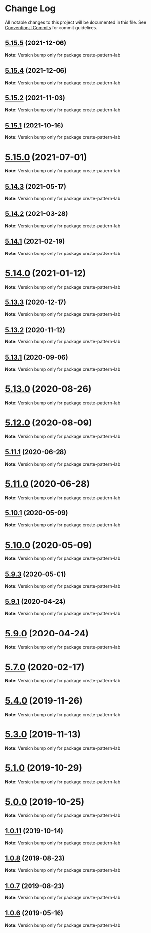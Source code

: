 # Change Log

All notable changes to this project will be documented in this file.
See [Conventional Commits](https://conventionalcommits.org) for commit guidelines.

## [5.15.5](https://github.com/pattern-lab/patternlab-node/compare/v5.15.3...v5.15.5) (2021-12-06)

**Note:** Version bump only for package create-pattern-lab





## [5.15.4](https://github.com/pattern-lab/patternlab-node/compare/v5.15.3...v5.15.4) (2021-12-06)

**Note:** Version bump only for package create-pattern-lab





## [5.15.2](https://github.com/pattern-lab/patternlab-node/compare/v5.15.1...v5.15.2) (2021-11-03)

**Note:** Version bump only for package create-pattern-lab





## [5.15.1](https://github.com/pattern-lab/patternlab-node/compare/v5.15.0...v5.15.1) (2021-10-16)

**Note:** Version bump only for package create-pattern-lab





# [5.15.0](https://github.com/pattern-lab/patternlab-node/compare/v5.14.3...v5.15.0) (2021-07-01)

**Note:** Version bump only for package create-pattern-lab





## [5.14.3](https://github.com/pattern-lab/patternlab-node/compare/v5.14.2...v5.14.3) (2021-05-17)

**Note:** Version bump only for package create-pattern-lab





## [5.14.2](https://github.com/pattern-lab/patternlab-node/compare/v5.14.1...v5.14.2) (2021-03-28)

**Note:** Version bump only for package create-pattern-lab





## [5.14.1](https://github.com/pattern-lab/patternlab-node/compare/v5.14.0...v5.14.1) (2021-02-19)

**Note:** Version bump only for package create-pattern-lab





# [5.14.0](https://github.com/pattern-lab/patternlab-node/compare/v5.13.3...v5.14.0) (2021-01-12)

**Note:** Version bump only for package create-pattern-lab





## [5.13.3](https://github.com/pattern-lab/patternlab-node/compare/v5.13.2...v5.13.3) (2020-12-17)

**Note:** Version bump only for package create-pattern-lab





## [5.13.2](https://github.com/pattern-lab/patternlab-node/compare/v5.13.1...v5.13.2) (2020-11-12)

**Note:** Version bump only for package create-pattern-lab





## [5.13.1](https://github.com/pattern-lab/patternlab-node/compare/v5.13.0...v5.13.1) (2020-09-06)

**Note:** Version bump only for package create-pattern-lab





# [5.13.0](https://github.com/pattern-lab/patternlab-node/compare/v5.12.0...v5.13.0) (2020-08-26)

**Note:** Version bump only for package create-pattern-lab





# [5.12.0](https://github.com/pattern-lab/patternlab-node/compare/v5.11.1...v5.12.0) (2020-08-09)

**Note:** Version bump only for package create-pattern-lab





## [5.11.1](https://github.com/pattern-lab/patternlab-node/compare/v5.10.2...v5.11.1) (2020-06-28)

**Note:** Version bump only for package create-pattern-lab





# [5.11.0](https://github.com/pattern-lab/patternlab-node/compare/v5.10.2...v5.11.0) (2020-06-28)

**Note:** Version bump only for package create-pattern-lab





## [5.10.1](https://github.com/pattern-lab/patternlab-node/compare/v5.10.0...v5.10.1) (2020-05-09)

**Note:** Version bump only for package create-pattern-lab





# [5.10.0](https://github.com/pattern-lab/patternlab-node/compare/v5.9.3...v5.10.0) (2020-05-09)

**Note:** Version bump only for package create-pattern-lab





## [5.9.3](https://github.com/pattern-lab/patternlab-node/compare/v5.9.2...v5.9.3) (2020-05-01)

**Note:** Version bump only for package create-pattern-lab





## [5.9.1](https://github.com/pattern-lab/patternlab-node/compare/v5.9.0...v5.9.1) (2020-04-24)

**Note:** Version bump only for package create-pattern-lab





# [5.9.0](https://github.com/pattern-lab/patternlab-node/compare/v5.8.0...v5.9.0) (2020-04-24)

**Note:** Version bump only for package create-pattern-lab





# [5.7.0](https://github.com/pattern-lab/patternlab-node/compare/v5.6.0...v5.7.0) (2020-02-17)

**Note:** Version bump only for package create-pattern-lab






# [5.4.0](https://github.com/pattern-lab/patternlab-node/compare/v5.3.3...v5.4.0) (2019-11-26)

**Note:** Version bump only for package create-pattern-lab





# [5.3.0](https://github.com/pattern-lab/patternlab-node/compare/v5.2.0...v5.3.0) (2019-11-13)

**Note:** Version bump only for package create-pattern-lab





# [5.1.0](https://github.com/pattern-lab/patternlab-node/compare/v5.0.2...v5.1.0) (2019-10-29)

**Note:** Version bump only for package create-pattern-lab





# [5.0.0](https://github.com/pattern-lab/patternlab-node/compare/v3.0.0-beta.3...v5.0.0) (2019-10-25)

**Note:** Version bump only for package create-pattern-lab






## [1.0.11](https://github.com/pattern-lab/patternlab-node/compare/create-pattern-lab@1.0.10...create-pattern-lab@1.0.11) (2019-10-14)

**Note:** Version bump only for package create-pattern-lab






## [1.0.8](https://github.com/pattern-lab/patternlab-node/compare/create-pattern-lab@1.0.7...create-pattern-lab@1.0.8) (2019-08-23)

**Note:** Version bump only for package create-pattern-lab





## [1.0.7](https://github.com/pattern-lab/patternlab-node/compare/create-pattern-lab@1.0.6...create-pattern-lab@1.0.7) (2019-08-23)

**Note:** Version bump only for package create-pattern-lab






## [1.0.6](https://github.com/sghoweri/patternlab-node/compare/create-pattern-lab@1.0.5...create-pattern-lab@1.0.6) (2019-05-16)

**Note:** Version bump only for package create-pattern-lab

